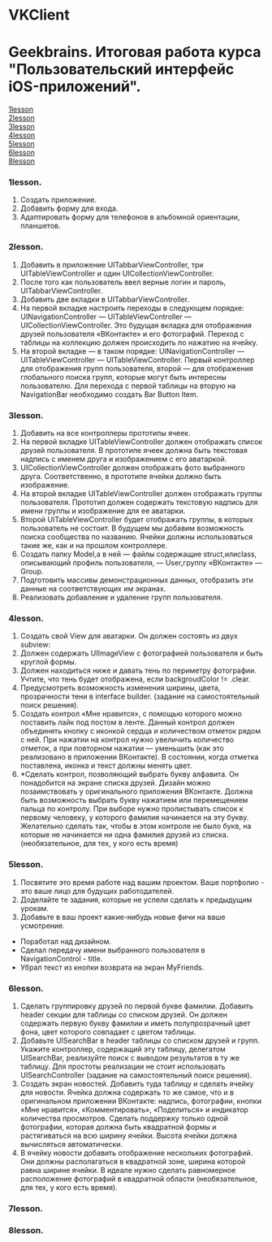 # VKClient
# Geekbrains. Итоговая работа курса "Пользовательский интерфейс iOS-приложений".

[1lesson](#1lesson)<br />
[2lesson](#2lesson)<br />
[3lesson](#3lesson)<br />
[4lesson](#4lesson)<br />
[5lesson](#5lesson)<br />
[6lesson](#6lesson)<br />
[8lesson](#8lesson)

### 1lesson. 
1. Создать приложение.
2. Добавить форму для входа.
3. Адаптировать форму для телефонов в альбомной ориентации, планшетов.

### 2lesson.
1. Добавить в приложение UITabbarViewController, три UITableViewController и один
UICollectionViewController.
2. После того как пользователь ввел верные логин и пароль,
UITabbarViewController.
3. Добавить две вкладки в UITabbarViewController.
4. На первой вкладке настроить переходы в следующем порядке: UINavigationController — UITableViewController — UICollectionViewController. 
Это будущая вкладка для отображения друзей пользователя «ВКонтакте» и его фотографий. 
Переход с таблицы на коллекцию должен происходить по нажатию на ячейку.
5. На второй вкладке — в таком порядке: UINavigationController — UITableViewController — UITableViewController. 
Первый контроллер для отображения групп пользователя, второй — для отображения глобального поиска групп, которые могут быть интересны пользователю. 
Для перехода с первой таблицы на вторую на NavigationBar необходимо создать Bar Button Item.

### 3lesson. 
1. Добавить на все контроллеры прототипы ячеек.
2. На первой вкладке ​UITableViewController должен отображать список друзей пользователя. В прототипе ячеек должна быть текстовая надпись с именем друга и изображением с его аватаркой.
3. UICollectionViewController должен отображать фото выбранного друга. Соответственно, в прототипе ячейки должно быть изображение.
4. На второй вкладке ​UITableViewController должен отображать группы пользователя. Прототип должен содержать текстовую надпись для имени группы и изображение для ее аватарки.
5. Второй ​UITableViewController будет отображать группы, в которых пользователь не состоит. В будущем мы добавим возможность поиска сообщества по названию. Ячейки должны использоваться такие же, как и на прошлом контроллере.
6. Создать папку ​Model,​а в ней — файлы содержащие ​struct,​или ​class,​описывающий профиль пользователя, — ​User,​группу «ВКонтакте» — ​Group.​
7. Подготовить массивы демонстрационных данных, отобразить эти данные на соответствующих им экранах.
8. Реализовать добавление и удаление групп пользователя.

### 4lesson. 
1. Создать свой View для аватарки. Он должен состоять из двух subview:
2. Должен содержать UIImageView с фотографией пользователя и быть круглой формы.
3. Должен находиться ниже и давать тень по периметру фотографии. Учтите, что тень будет отображена, если backgroudColor != .clear.
4. Предусмотреть возможность изменения ширины, цвета, прозрачности тени в interface builder. (задание на самостоятельный поиск решения).
5. Создать контрол «Мне нравится», с помощью которого можно поставить лайк под постом в ленте. Данный контрол должен объединять кнопку с иконкой сердца и количеством отметок рядом с ней. При нажатии на контрол нужно увеличить количество отметок, а при повторном нажатии — уменьшить (как это реализовано в приложении ВКонтакте). В состоянии, когда отметка поставлена, иконка и текст должны менять цвет.
6. *Сделать контрол, позволяющий выбрать букву алфавита. Он понадобится на экране списка друзей. Дизайн можно позаимствовать у оригинального приложения ВКонтакте. Должна быть возможность выбрать букву нажатием или перемещением пальца по контролу. При выборе нужно пролистывать список к первому человеку, у которого фамилия начинается на эту букву. Желательно сделать так, чтобы в этом контроле не было букв, на которые не начинается ни одна фамилия друзей из списка. (необязательное, для тех, у кого есть время)

### 5lesson. 
1. Посвятите это время работе над вашим проектом. Ваше портфолио - это ваше лицо для будущих работодателей.
2. Доделайте те задания, которые не успели сделать к предыдущим урокам.
3. Добавьте в ваш проект какие-нибудь новые фичи на ваше усмотрение.
- Поработал над дизайном.
- Сделал передачу имени выбранного пользователя в NavigationControl - title.
- Убрал текст из кнопки возврата на экран MyFriends.

### 6lesson. 
1. Сделать группировку друзей по первой букве фамилии. Добавить header секции для таблицы со списком друзей. Он должен содержать первую букву фамилии и иметь полупрозрачный цвет фона, цвет которого совпадает с цветом таблицы.
2. Добавьте UISearchBar в header таблицы со списком друзей и групп. Укажите контроллер, содержащий эту таблицу, делегатом UISearchBar, реализуйте поиск с выводом результатов в ту же таблицу. Для простоты реализации не стоит использовать UISearchController (задание на самостоятельный поиск решения).
3. Создать экран новостей. Добавить туда таблицу и сделать ячейку для новости. Ячейка должна содержать то же самое, что и в оригинальном приложении ВКонтакте: надпись, фотографии, кнопки «Мне нравится», «Комментировать», «Поделиться» и индикатор количества просмотров. Сделать поддержку только одной фотографии, которая должна быть квадратной формы и растягиваться на всю ширину ячейки. Высота ячейки должна вычисляться автоматически.
4. В ячейку новости добавить отображение нескольких фотографий. Они должны располагаться в квадратной зоне, ширина которой равна ширине ячейки. В идеале нужно сделать равномерное расположение фотографий в квадратной области (необязательное, для тех, у кого есть время).

### 7lesson. 


### 8lesson. 
